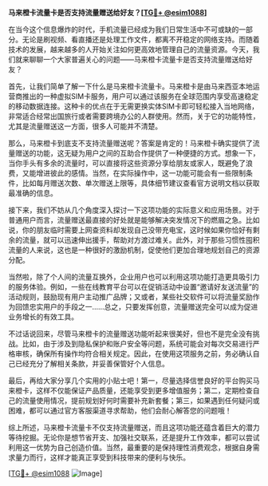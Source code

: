 **马来橙卡流量卡是否支持流量赠送给好友？[[TG💪+ @esim1088](https://t.me/s/esim1088)]**

在当今这个信息爆炸的时代，手机流量已经成为我们日常生活中不可或缺的一部分。无论是刷视频、看直播还是处理工作文件，都离不开稳定的网络支持。而随着技术的发展，越来越多的人开始关注如何更高效地管理自己的流量资源。今天，我们就来聊聊一个大家普遍关心的问题——马来橙卡流量卡是否支持流量赠送给好友？

首先，让我们简单了解一下什么是马来橙卡流量卡。马来橙卡是由马来西亚本地运营商推出的一种虚拟SIM卡服务，用户可以通过该服务在全球范围内享受高速稳定的移动数据连接。这种卡的优点在于无需更换实体SIM卡即可轻松接入当地网络，非常适合经常出国旅行或者需要跨境办公的人群使用。然而，关于它的功能特性，尤其是流量赠送这一方面，很多人可能并不清楚。

那么，马来橙卡到底支不支持流量赠送呢？答案是肯定的！马来橙卡确实提供了流量赠送的功能，这无疑为用户之间的互助合作提供了一种便捷的方式。想象一下，当你手头有多余的流量时，可以直接将这些资源分享给朋友或家人，既避免了浪费，又能增进彼此的感情。当然，在实际操作中，这一功能可能会有一些限制条件，比如每月赠送次数、单次赠送上限等，具体细节建议查看官方说明文档以获取最准确的信息。

接下来，我们不妨从几个角度深入探讨一下这项功能的实际意义和应用场景。对于普通用户而言，流量赠送最直接的好处就是能够解决突发情况下的燃眉之急。比如说，你的朋友临时需要上网查资料却发现自己没带充电宝，这时候如果你恰好有剩余的流量，就可以迅速伸出援手，帮助对方渡过难关。此外，对于那些习惯性囤积流量的人来说，这也是一种很好的激励机制，促使他们更加合理地规划自己的资源分配。

当然啦，除了个人间的流量互换外，企业用户也可以利用这项功能打造更具吸引力的服务体验。例如，一些在线教育平台可以在促销活动中设置“邀请好友送流量”的活动规则，鼓励现有用户主动推广品牌；又或者，某些社交软件可以将流量奖励作为回馈忠实用户的手段之一……总之，只要发挥创意，流量赠送完全可以成为促进业务增长的有效工具。

不过话说回来，尽管马来橙卡的流量赠送功能听起来很美好，但也不是完全没有挑战。比如，由于涉及到隐私保护和账户安全等问题，系统可能会对每次交易进行严格审核，确保所有操作均符合相关规定。因此，在使用这项服务之前，务必确认自己已经充分了解相关条款，并妥善保管好个人信息。

最后，再给大家分享几个实用的小贴士吧！第一，尽量选择信誉良好的平台购买马来橙卡，这样不仅能保证产品质量，还能享受到更多增值服务；第二，定期检查自己的流量使用情况，提前规划好何时需要补充新套餐；第三，如果遇到任何疑问或困难，都可以通过官方客服渠道寻求帮助，他们会耐心解答您的问题哦！

综上所述，马来橙卡流量卡不仅支持流量赠送，而且这项功能还蕴含着巨大的潜力等待挖掘。无论你是想节省开支、加强社交联系，还是提升工作效率，都可以尝试利用这一优势为自己创造价值。当然，最重要的是保持理性消费观念，根据自身需求量力而行，这样才能真正享受到科技带来的便利与快乐。

[[TG💪+ @esim1088](https://t.me/s/esim1088) ![Image](https://i.postimg.cc/4NQfJmqS/Snipaste-2025-05-13-00-14-12.png)]